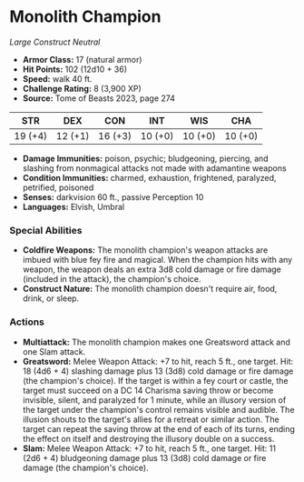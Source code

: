 # Monolith Champion

*Large* *Construct* *Neutral*

- **Armor Class:** 17 (natural armor)
- **Hit Points:** 102 (12d10 + 36)
- **Speed:** walk 40 ft.
- **Challenge Rating:** 8 (3,900 XP)
- **Source:** Tome of Beasts 2023, page 274

| STR | DEX | CON | INT | WIS | CHA |
| --- | --- | --- | --- | --- | --- |
| 19 (+4) | 12 (+1) | 16 (+3) | 10 (+0) | 10 (+0) | 10 (+0) |

- **Damage Immunities:** poison, psychic; bludgeoning, piercing, and slashing from nonmagical attacks not made with adamantine weapons
- **Condition Immunities:** charmed, exhaustion, frightened, paralyzed, petrified, poisoned
- **Senses:** darkvision 60 ft., passive Perception 10
- **Languages:** Elvish, Umbral

### Special Abilities

- **Coldfire Weapons:** The monolith champion's weapon attacks are imbued with blue fey fire and magical. When the champion hits with any weapon, the weapon deals an extra 3d8 cold damage or fire damage (included in the attack), the champion's choice.
- **Construct Nature:** The monolith champion doesn't require air, food, drink, or sleep.

### Actions

- **Multiattack:** The monolith champion makes one Greatsword attack and one Slam attack.
- **Greatsword:** Melee Weapon Attack: +7 to hit, reach 5 ft., one target. Hit: 18 (4d6 + 4) slashing damage plus 13 (3d8) cold damage or fire damage (the champion's choice). If the target is within a fey court or castle, the target must succeed on a DC 14 Charisma saving throw or become invisible, silent, and paralyzed for 1 minute, while an illusory version of the target under the champion's control remains visible and audible. The illusion shouts to the target's allies for a retreat or similar action. The target can repeat the saving throw at the end of each of its turns, ending the effect on itself and destroying the illusory double on a success.
- **Slam:** Melee Weapon Attack: +7 to hit, reach 5 ft., one target. Hit: 11 (2d6 + 4) bludgeoning damage plus 13 (3d8) cold damage or fire damage (the champion's choice).

